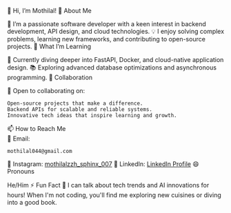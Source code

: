👋 Hi, I’m Mothilal!
👀 About Me

🔭 I’m a passionate software developer with a keen interest in backend development, API design, and cloud technologies.
💡 I enjoy solving complex problems, learning new frameworks, and contributing to open-source projects.
🌱 What I’m Learning

🚀 Currently diving deeper into FastAPI, Docker, and cloud-native application design.
📚 Exploring advanced database optimizations and asynchronous programming.
💞️ Collaboration

🤝 Open to collaborating on:

    Open-source projects that make a difference.
    Backend APIs for scalable and reliable systems.
    Innovative tech ideas that inspire learning and growth.

📫 How to Reach Me <br>
📩 Email:
```
mothilal044@gmail.com
```
📸 Instagram:
[mothilalzzh_sphinx_007](https://www.instagram.com/mothilalzzh_sphinx_007?igsh=MXBydThxaWUyYzI2NQ==)
   💼 LinkedIn: [LinkedIn Profile](https://www.linkedin.com/in/mothilal-m-04803a227)
   😄 Pronouns

He/Him
⚡ Fun Fact
💬 I can talk about tech trends and AI innovations for hours! When I'm not coding, you'll find me exploring new cuisines or diving into a good book.
